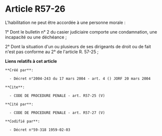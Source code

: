 # Article R57-26

L'habilitation ne peut être accordée à une personne morale :

1° Dont le bulletin n° 2 du casier judiciaire comporte une condamnation, une incapacité ou une déchéance ;

2° Dont la situation d'un ou plusieurs de ses dirigeants de droit ou de fait n'est pas conforme au 2° de l'article R. 57-25 ;

**Liens relatifs à cet article**

	**Créé par**:

	  - Décret n°2004-243 du 17 mars 2004 - art. 4 () JORF 20 mars 2004

	**Cite**:

	  - CODE DE PROCEDURE PENALE - art. R57-25 (V)

	**Cité par**:

	  - CODE DE PROCEDURE PENALE - art. R57-27 (V)

	**Codifié par**:

	  - Décret n°59-318 1959-02-03
